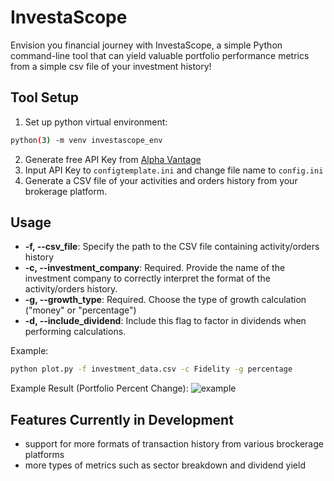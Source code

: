 # InvestaScope
Envision you financial journey with InvestaScope, a simple Python command-line tool that can yield valuable portfolio performance metrics from a simple csv file of your investment history!

## Tool Setup
1. Set up python virtual environment:
```sh
python(3) -m venv investascope_env
```   
2. Generate free API Key from [Alpha Vantage](https://www.alphavantage.co/)
3. Input API Key to `configtemplate.ini` and change file name to `config.ini`
4. Generate a CSV file of your activities and orders history from your brokerage platform.

## Usage
- **-f, --csv_file**: Specify the path to the CSV file containing activity/orders history 
- **-c, --investment_company**: Required. Provide the name of the investment company to correctly interpret the format of the activity/orders history.
- **-g, --growth_type**: Required. Choose the type of growth calculation ("money" or "percentage")
- **-d, --include_dividend**: Include this flag to factor in dividends when performing calculations.

Example:
```sh
python plot.py -f investment_data.csv -c Fidelity -g percentage
```
Example Result (Portfolio Percent Change):
![example](https://github.com/aakarshv1/InvestaScope/assets/23005664/e0e2ca07-df63-4bb7-af4c-5341027f4e92)


## Features Currently in Development
- support for more formats of transaction history from various brockerage platforms
- more types of metrics such as sector breakdown and dividend yield
   


